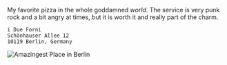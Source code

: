 My favorite pizza in the whole goddamned *world*.  The service is very punk rock and a bit angry at times, but it is worth it and really part of the charm.

    i Due Forni
    Schönhauser Allee 12
	10119 Berlin, Germany

![Amazingest Place in Berlin](http://assets3.qypecdn.net/uploads/photos/0321/2940/IMG_4793_gallery2.jpg)
